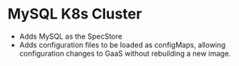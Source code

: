 # MySQL K8s Cluster

- Adds MySQL as the SpecStore
- Adds configuration files to be loaded as configMaps, allowing configuration changes to GaaS without rebuilding a new image.
